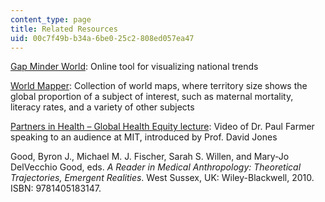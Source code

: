 ```yaml
---
content_type: page
title: Related Resources
uid: 00c7f49b-b34a-6be0-25c2-808ed057ea47
---
```


[Gap Minder World](http://www.gapminder.org/world/): Online tool for visualizing national trends

[World Mapper](http://www.worldmapper.org/): Collection of world maps, where territory size shows the global proportion of a subject of interest, such as maternal mortality, literacy rates, and a variety of other subjects

[Partners in Health – Global Health Equity lecture](http://techtv.mit.edu/videos/16299-global-health-equity): Video of Dr. Paul Farmer speaking to an audience at MIT, introduced by Prof. David Jones

Good, Byron J., Michael M. J. Fischer, Sarah S. Willen, and Mary-Jo DelVecchio Good, eds. _A Reader in Medical Anthropology: Theoretical Trajectories, Emergent Realities_. West Sussex, UK: Wiley-Blackwell, 2010. ISBN: 9781405183147.